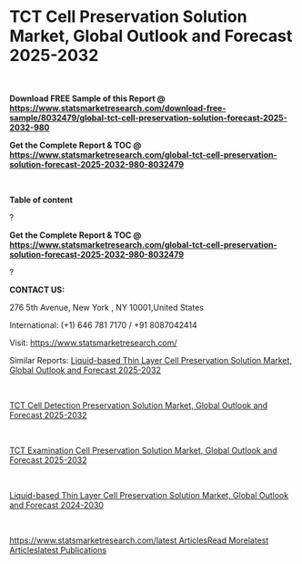 <h1>TCT Cell Preservation Solution Market, Global Outlook and Forecast 2025-2032</h1><br/><p><strong>Download FREE Sample of this Report @ <a href="https://www.statsmarketresearch.com/download-free-sample/8032479/global-tct-cell-preservation-solution-forecast-2025-2032-980">https://www.statsmarketresearch.com/download-free-sample/8032479/global-tct-cell-preservation-solution-forecast-2025-2032-980</a></strong></p>
 
 
 
 <div><b>Get the Complete Report & TOC @ <a href="https://www.statsmarketresearch.com/global-tct-cell-preservation-solution-forecast-2025-2032-980-8032479">https://www.statsmarketresearch.com/global-tct-cell-preservation-solution-forecast-2025-2032-980-8032479</a></b></div>
 
 
 
 <p><br />
 
 <b>Table of content</b></p>
 
 
 
 <p>? </p>
 
 
 
 <div><b>Get the Complete Report & TOC @ <a href="https://www.statsmarketresearch.com/global-tct-cell-preservation-solution-forecast-2025-2032-980-8032479">https://www.statsmarketresearch.com/global-tct-cell-preservation-solution-forecast-2025-2032-980-8032479</a></b></div>
 
 
 
 <p>? </p>
 
 
 
 <p><b>CONTACT US:</b><br />
 
 276 5th Avenue, New York , NY 10001,United States<br />
 
 International: (+1) 646 781 7170 / +91 8087042414<br />
 
 Visit: <a href="https://www.statsmarketresearch.com/">https://www.statsmarketresearch.com/</a><br />
 
 Similar Reports: <a href="https://www.statsmarketresearch.com/global-tct-cell-preservation-solution-forecast-2025-2032-980-8032479">Liquid-based Thin Layer Cell Preservation Solution Market, Global Outlook and Forecast 2025-2032</a><br />
 
 <br />
 
 <a href="https://www.statsmarketresearch.com/global-tct-cell-preservation-solution-forecast-2025-2032-980-8032479">TCT Cell Detection Preservation Solution Market, Global Outlook and Forecast 2025-2032</a><br />
 
 <br />
 
 <a href="https://www.statsmarketresearch.com/global-tct-cell-preservation-solution-forecast-2025-2032-980-8032479">TCT Examination Cell Preservation Solution Market, Global Outlook and Forecast 2025-2032</a><br />
 
 <br />
 
 <a href="https://www.statsmarketresearch.com/global-tct-cell-preservation-solution-forecast-2025-2032-980-8032479">Liquid-based Thin Layer Cell Preservation Solution Market, Global Outlook and Forecast 2024-2030</a><br />
 
 <br />
 
 <a href="https://gyeongbokgung.com">https://www.statsmarketresearch.com/</a><a href="https://hallyeomaritime.com">latest Articles</a><a href="https://jingwansa.com">Read More</a><a href="https://nguoiviet.jp/">latest Articles</a><a href="https://www.intelmarketresearch.com/">latest Publications</a></p>